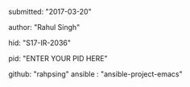 submitted: "2017-03-20"

author: "Rahul Singh"

hid: "S17-IR-2036"

pid: "ENTER YOUR PID HERE"

github: "rahpsing"
ansible : "ansible-project-emacs"
